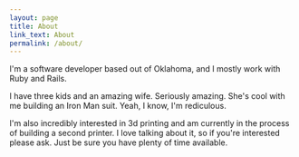 ```yaml
---
layout: page
title: About
link_text: About
permalink: /about/
---
```


I'm a software developer based out of Oklahoma, and I mostly work with Ruby and Rails.

I have three kids and an amazing wife. Seriously amazing. She's cool with  me building an 
Iron Man suit. Yeah, I know, I'm rediculous.

I'm also incredibly interested in 3d printing and am currently in the process of building
a second printer. I love talking about it, so if you're interested please ask. Just be
sure you have plenty of time available. 

